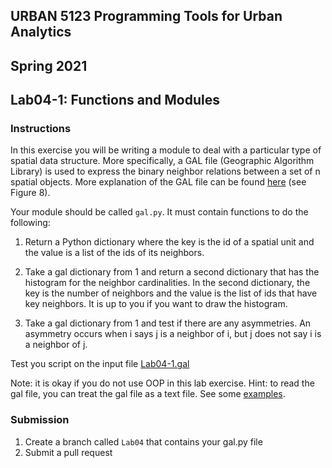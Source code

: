 ## URBAN 5123 Programming Tools for Urban Analytics
## Spring 2021
## Lab04-1: Functions and Modules

### Instructions

In this exercise you will be writing a module to deal with a particular type of spatial data structure. More specifically, a GAL file (Geographic Algorithm Library) is used to express the binary neighbor relations between a set of n spatial objects. More explanation of the GAL file can be found [here][here] (see Figure 8).

Your module should be called `gal.py`. It must contain functions to do the following:

1. Return a Python dictionary where the key is the id of a spatial unit and the value is a list of the ids of its neighbors.

2. Take a gal dictionary from 1 and return a second dictionary that has the histogram for the neighbor cardinalities. In the second dictionary, the key is the number of neighbors and the value is the list of ids that have key neighbors. It is up to you if you want to draw the histogram. 

3. Take a gal dictionary from 1 and test if there are any asymmetries. An asymmetry occurs when i says j is a neighbor of i, but j does not say i is a neighbor of j.


Test you script on the input file [Lab04-1.gal]

Note: it is okay if you do not use OOP in this lab exercise. 
Hint: to read the gal file, you can treat the gal file as a text file. See some [examples][example].

### Submission

1. Create a branch called `Lab04` that contains your gal.py file
2. Submit a pull request

[here]: https://geodacenter.github.io/workbook/4a_contig_weights/lab4a.html
[Lab04-1.gal]: Lab04-1.gal
[example]: https://www.w3schools.com/python/python_file_open.asp
